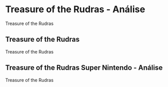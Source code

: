 ---
---

# Treasure of the Rudras - Análise

Treasure of the Rudras

## Treasure of the Rudras

Treasure of the Rudras

## Treasure of the Rudras Super Nintendo - Análise

Treasure of the Rudras
